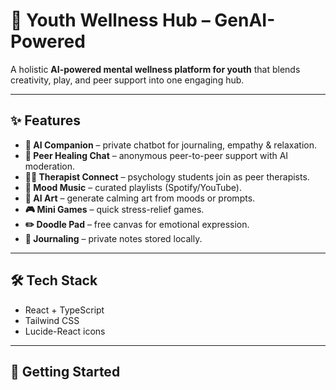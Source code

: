 # 🌱 Youth Wellness Hub – GenAI-Powered  

A holistic **AI-powered mental wellness platform for youth** that blends creativity, play, and peer support into one engaging hub.  

---

## ✨ Features  

- **🤖 AI Companion** – private chatbot for journaling, empathy & relaxation.  
- **👥 Peer Healing Chat** – anonymous peer-to-peer support with AI moderation.  
- **👩‍⚕️ Therapist Connect** – psychology students join as peer therapists.  
- **🎵 Mood Music** – curated playlists (Spotify/YouTube).  
- **🎨 AI Art** – generate calming art from moods or prompts.  
- **🎮 Mini Games** – quick stress-relief games.  
- **✏️ Doodle Pad** – free canvas for emotional expression.  
- **📝 Journaling** – private notes stored locally.  

---

## 🛠️ Tech Stack  
- React + TypeScript  
- Tailwind CSS  
- Lucide-React icons  

---

## 🚀 Getting Started  

